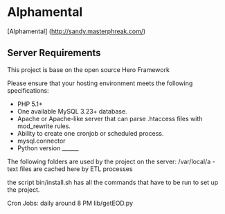 Alphamental
====

[Alphamental] (http://sandy.masterphreak.com/)

## Server Requirements

This project is base on the open source Hero Framework

Please ensure that your hosting environment meets the following specifications:

* PHP 5.1+
* One available MySQL 3.23+ database.
* Apache or Apache-like server that can parse .htaccess files with mod_rewrite rules.
* Ability to create one cronjob or scheduled process.
* mysql.connector
* Python version ______

The following folders are used by the project on the server:
/var/local/a - text files are cached here by ETL processes

the script bin/install.sh has all the commands that have to be run to set up the project.

Cron Jobs:
daily around 8 PM lib/getEOD.py
